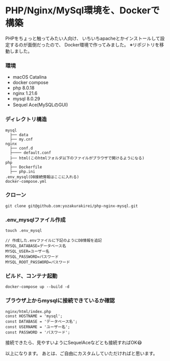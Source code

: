 # PHP/Nginx/MySql環境を、Dockerで構築

PHPをちょっと触ってみたい人向け、
いちいちapacheとかインストールして設定するのが面倒だったので、
Docker環境で作ってみました。
※リポジトリを移動しました。

### 環境
- macOS Catalina
- docker compose
- php 8.0.18
- nginx 1.21.6 
- mysql 8.0.29
- Sequel Ace(MySQLのGUI)

### ディレクトリ構造
```
mysql
  ├── data
  ├── my.cnf
nginx
  ├── conf.d
  ├──── default.conf
  ├── html(このhtmlフォルダ以下のファイルがブラウザで開けるようになる)
php 
  ├── Dockerfile
  ├── php.ini
.env_mysql(DB接続情報はここに入れる)
docker-compose.yml
```

### クローン
```
git clone git@github.com:yozakurakirei/php-nginx-mysql.git
```

### .env_mysqlファイル作成
```
touch .env_mysql

// 作成した.envファイルに下記のようにDB情報を追記
MYSQL_DATABASE=データベース名
MYSQL_USER=ユーザー名
MYSQL_PASSWORD=パスワード
MYSQL_ROOT_PASSWORD=パスワード
```

### ビルド、コンテナ起動
```
docker-compose up --build -d
```

### ブラウザ上からmysqlに接続できているか確認
```
nginx/html/index.php
const HOSTNAME = 'mysql';
const DATABASE = 'データベース名';
const USERNAME = 'ユーザー名';
const PASSWORD = 'パスワード';
```

接続できたら、見やすいようにSequelAceなどとも接続すればOK😷

以上になります。
あとは、ご自由にカスタムしていただければと思います。
